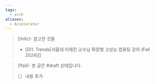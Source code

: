 ```yaml
---
tags:
  - arch
aliases:
  - Accelerator
---
```

> [!info]- 참고한 것들
> - [[01.  Trends|서울대 이재진 교수님 확장형 고성능 컴퓨팅 강의 (Fall 2024)]]

> [!fail]- 본 글은 #draft 상태입니다.
> - [ ] 내용 추가